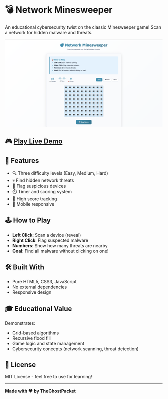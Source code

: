 # 💣 Network Minesweeper

An educational cybersecurity twist on the classic Minesweeper game! Scan a network for hidden malware and threats.

![Network Minesweeper](screenshot.png)

## 🎮 [Play Live Demo](https://theghostpacket.github.io/network-minesweeper/)

## 🎯 Features

- 🔍 Three difficulty levels (Easy, Medium, Hard)
- 💀 Find hidden network threats
- 🚩 Flag suspicious devices
- ⏱️ Timer and scoring system
- 🎯 High score tracking
- 📱 Mobile responsive

## 🕹️ How to Play

- **Left Click**: Scan a device (reveal)
- **Right Click**: Flag suspected malware
- **Numbers**: Show how many threats are nearby
- **Goal**: Find all malware without clicking on one!

## 🛠️ Built With

- Pure HTML5, CSS3, JavaScript
- No external dependencies
- Responsive design

## 🎓 Educational Value

Demonstrates:
- Grid-based algorithms
- Recursive flood fill
- Game logic and state management
- Cybersecurity concepts (network scanning, threat detection)

## 📄 License

MIT License - feel free to use for learning!

---

**Made with ❤️ by TheGhostPacket**